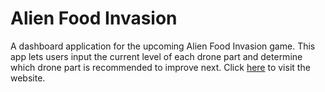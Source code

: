 # Alien Food Invasion
A dashboard application for the upcoming Alien Food Invasion game. This app lets users 
input the current level of each drone part and determine which drone part is recommended 
to improve next. 
Click [here](https://afi-help.herokuapp.com/) to visit the website.